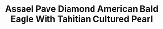 ---
title: Assael Pave Diamond American Bald Eagle With Tahitian Cultured Pearl
description: |
  A beautifully rendered American Bald Eagle grasps a Tahitian Pearl in its talons in this sparkling, inspired pendant necklace.
specs: |
  11.7mm x 15.9mm Tahitian Natural Color Cultured Pearl with 7.31 carats of White Diamonds, set in 18K White Gold.
images:
  - /uploads/assael-pave-diamond-american-bald-eagle-with-tahitian-cultured-pearl.png
_category:
order: 4
tags:
  - necklaces
---